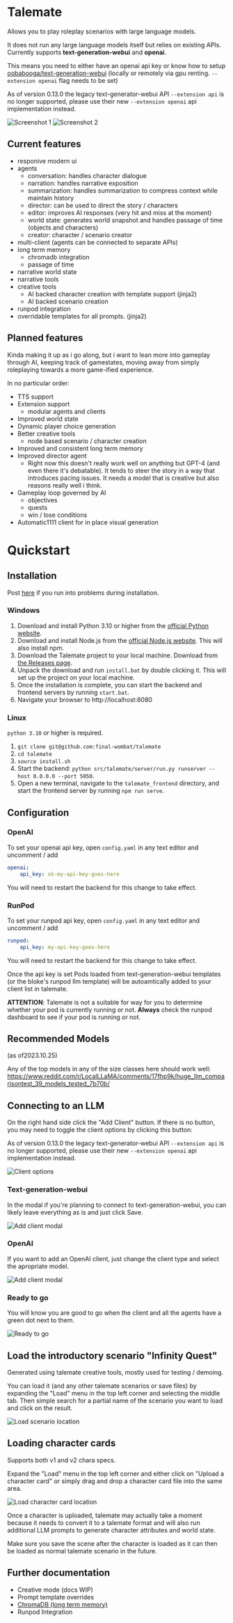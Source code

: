# Talemate

Allows you to play roleplay scenarios with large language models. 

It does not run any large language models itself but relies on existing APIs. Currently supports **text-generation-webui** and **openai**.

This means you need to either have an openai api key or know how to setup [oobabooga/text-generation-webui](https://github.com/oobabooga/text-generation-webui) (locally or remotely via gpu renting. `--extension openai` flag needs to be set)

As of version 0.13.0 the legacy text-generator-webui API `--extension api` is no longer supported, please use their new `--extension openai` api implementation instead. 

![Screenshot 1](docs/img/Screenshot_9.png)
![Screenshot 2](docs/img/Screenshot_2.png)

## Current features

- responive modern ui
- agents
    - conversation: handles character dialogue
    - narration: handles narrative exposition
    - summarization: handles summarization to compress context while maintain history
    - director: can be used to direct the story / characters
    - editor: improves AI responses (very hit and miss at the moment)
    - world state: generates world snapshot and handles passage of time (objects and characters)
    - creator: character / scenario creator
- multi-client (agents can be connected to separate APIs)
- long term memory
    - chromadb integration
    - passage of time
- narrative world state
- narrative tools
- creative tools 
    - AI backed character creation with template support (jinja2)
    - AI backed scenario creation
- runpod integration
- overridable templates for all prompts. (jinja2)

## Planned features

Kinda making it up as i go along, but i want to lean more into gameplay through AI, keeping track of gamestates, moving away from simply roleplaying towards a more game-ified experience.

In no particular order:

- TTS support
- Extension support
    - modular agents and clients
- Improved world state
- Dynamic player choice generation
- Better creative tools
    - node based scenario / character creation
- Improved and consistent long term memory
- Improved director agent
    - Right now this doesn't really work well on anything but GPT-4 (and even there it's debatable). It tends to steer the story in a way that introduces pacing issues. It needs a model that is creative but also reasons really well i think.
- Gameplay loop governed by AI
    - objectives
    - quests
    - win / lose conditions
- Automatic1111 client for in place visual generation

# Quickstart

## Installation

Post [here](https://github.com/final-wombat/talemate/issues/17) if you run into problems during installation.

### Windows

1. Download and install Python 3.10 or higher from the [official Python website](https://www.python.org/downloads/windows/).
1. Download and install Node.js from the [official Node.js website](https://nodejs.org/en/download/). This will also install npm.
1. Download the Talemate project to your local machine. Download from [the Releases page](https://github.com/final-wombat/talemate/releases).
1. Unpack the download and run `install.bat` by double clicking it. This will set up the project on your local machine.
1. Once the installation is complete, you can start the backend and frontend servers by running `start.bat`.
1. Navigate your browser to http://localhost:8080

### Linux

`python 3.10` or higher is required.

1. `git clone git@github.com:final-wombat/talemate`
1. `cd talemate`
1. `source install.sh`
1. Start the backend: `python src/talemate/server/run.py runserver --host 0.0.0.0 --port 5050`.
1. Open a new terminal, navigate to the `talemate_frontend` directory, and start the frontend server by running `npm run serve`.

## Configuration

### OpenAI

To set your openai api key, open `config.yaml` in any text editor and uncomment / add

```yaml
openai:
    api_key: sk-my-api-key-goes-here
```

You will need to restart the backend for this change to take effect.

### RunPod

To set your runpod api key, open `config.yaml` in any text editor and uncomment / add

```yaml
runpod:
    api_key: my-api-key-goes-here
```
You will need to restart the backend for this change to take effect.

Once the api key is set Pods loaded from text-generation-webui templates (or the bloke's runpod llm template) will be autoamtically added to your client list in talemate. 

**ATTENTION**: Talemate is not a suitable for way for you to determine whether your pod is currently running or not. **Always** check the runpod dashboard to see if your pod is running or not.

## Recommended Models 
(as of2023.10.25)

Any of the top models in any of the size classes here should work well:
https://www.reddit.com/r/LocalLLaMA/comments/17fhp9k/huge_llm_comparisontest_39_models_tested_7b70b/

## Connecting to an LLM

On the right hand side click the "Add Client" button. If there is no button, you may need to toggle the client options by clicking this button:

As of version 0.13.0 the legacy text-generator-webui API `--extension api` is no longer supported, please use their new `--extension openai` api implementation instead. 

![Client options](docs/img/client-options-toggle.png)

### Text-generation-webui

In the modal if you're planning to connect to text-generation-webui, you can likely leave everything as is and just click Save.

![Add client modal](docs/img/add-client-modal.png)

### OpenAI

If you want to add an OpenAI client, just change the client type and select the apropriate model.

![Add client modal](docs/img/add-client-modal-openai.png)

### Ready to go

You will know you are good to go when the client and all the agents have a green dot next to them.

![Ready to go](docs/img/client-setup-complete.png)

## Load the introductory scenario "Infinity Quest"

Generated using talemate creative tools, mostly used for testing / demoing.

You can load it (and any other talemate scenarios or save files) by expanding the "Load" menu in the top left corner and selecting the middle tab. Then simple search for a partial name of the scenario you want to load and click on the result.

![Load scenario location](docs/img/load-scene-location.png)

## Loading character cards

Supports both v1 and v2 chara specs.

Expand the "Load" menu in the top left corner and either click on "Upload a character card" or simply drag and drop a character card file into the same area.

![Load character card location](docs/img/load-card-location.png)

Once a character is uploaded, talemate may actually take a moment because it needs to convert it to a talemate format and will also run additional LLM prompts to generate character attributes and world state.

Make sure you save the scene after the character is loaded as it can then be loaded as normal talemate scenario in the future.

## Further documentation

- Creative mode (docs WIP)
- Prompt template overrides
- [ChromaDB (long term memory)](docs/chromadb.md)
- Runpod Integration
